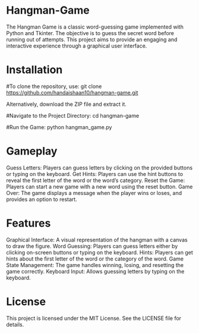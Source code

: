 # Hangman-Game
The Hangman Game is a classic word-guessing game implemented with Python and Tkinter. The objective is to guess the secret word before running out of attempts. This project aims to provide an engaging and interactive experience through a graphical user interface.

# Installation

#To clone the repository, use:
git clone https://github.com/handaishaan10/hangman-game.git

Alternatively, download the ZIP file and extract it.

#Navigate to the Project Directory:
cd hangman-game

#Run the Game:
python hangman_game.py

# Gameplay 

Guess Letters: Players can guess letters by clicking on the provided buttons or typing on the keyboard.
Get Hints: Players can use the hint buttons to reveal the first letter of the word or the word’s category.
Reset the Game: Players can start a new game with a new word using the reset button.
Game Over: The game displays a message when the player wins or loses, and provides an option to restart.

# Features

Graphical Interface: A visual representation of the hangman with a canvas to draw the figure.
Word Guessing: Players can guess letters either by clicking on-screen buttons or typing on the keyboard.
Hints: Players can get hints about the first letter of the word or the category of the word.
Game State Management: The game handles winning, losing, and resetting the game correctly.
Keyboard Input: Allows guessing letters by typing on the keyboard.

# License

This project is licensed under the MIT License. See the LICENSE file for details.
